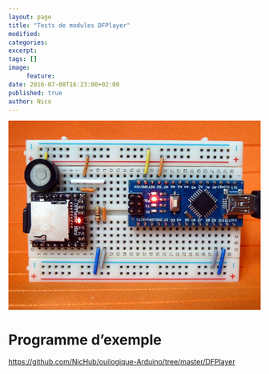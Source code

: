 ```yaml
---
layout: page
title: "Tests de modules DFPlayer"
modified:
categories:
excerpt:
tags: []
image:
     feature:
date: 2016-07-08T16:23:00+02:00
published: true
author: Nico
---
```


![...](/files/2016-07-08-tests_DFPlayer/images/2016-07-08-tests_DFPlayer_001_lowres.jpg)


# Programme d’exemple

<https://github.com/NicHub/ouilogique-Arduino/tree/master/DFPlayer>

